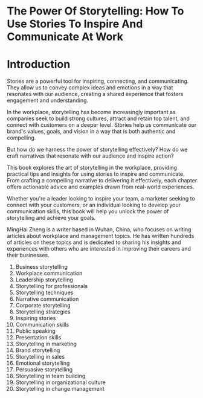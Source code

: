 # The Power Of Storytelling: How To Use Stories To Inspire And Communicate At Work

# Introduction

Stories are a powerful tool for inspiring, connecting, and communicating. They allow us to convey complex ideas and emotions in a way that resonates with our audience, creating a shared experience that fosters engagement and understanding.

In the workplace, storytelling has become increasingly important as companies seek to build strong cultures, attract and retain top talent, and connect with customers on a deeper level. Stories help us communicate our brand's values, goals, and vision in a way that is both authentic and compelling.

But how do we harness the power of storytelling effectively? How do we craft narratives that resonate with our audience and inspire action?

This book explores the art of storytelling in the workplace, providing practical tips and insights for using stories to inspire and communicate. From crafting a compelling narrative to delivering it effectively, each chapter offers actionable advice and examples drawn from real-world experiences.

Whether you're a leader looking to inspire your team, a marketer seeking to connect with your customers, or an individual looking to develop your communication skills, this book will help you unlock the power of storytelling and achieve your goals.

MingHai Zheng is a writer based in Wuhan, China, who focuses on writing articles about workplace and management topics. He has written hundreds of articles on these topics and is dedicated to sharing his insights and experiences with others who are interested in improving their careers and their businesses.



1. Business storytelling
2. Workplace communication
3. Leadership storytelling
4. Storytelling for professionals
5. Storytelling techniques
6. Narrative communication
7. Corporate storytelling
8. Storytelling strategies
9. Inspiring stories
10. Communication skills
11. Public speaking
12. Presentation skills
13. Storytelling in marketing
14. Brand storytelling
15. Storytelling in sales
16. Emotional storytelling
17. Persuasive storytelling
18. Storytelling in team building
19. Storytelling in organizational culture
20. Storytelling in change management

